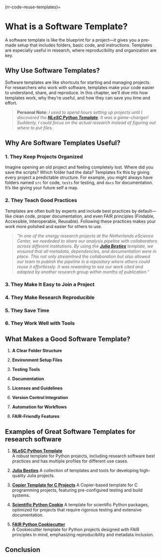 (rr-code-reuse-templates)=
# What is a Software Template?

A software template is like the blueprint for a project—it gives you a pre-made setup that includes folders, basic code, and instructions. Templates are especially useful in research, where reproducibility and organization are key.

## Why Use Software Templates?

Software templates are like shortcuts for starting and managing projects. For researchers who work with software, templates make your code easier to understand, share, and reproduce. In this chapter, we’ll dive into how templates work, why they’re useful, and how they can save you time and effort.

> **Personal Note:** *I used to spend hours setting up projects until I discovered the [**NLeSC Python Template**](https://github.com/NLeSC/python-template). It was a game-changer! Suddenly, I could focus on the actual research instead of figuring out where to put files.*

## Why Are Software Templates Useful?

### 1. **They Keep Projects Organized**
Imagine opening an old project and feeling completely lost. Where did you save the scripts? Which folder had the data? Templates fix this by giving every project a predictable structure. For example, you might always have folders named `src` for code, `tests` for testing, and `docs` for documentation. It’s like giving your future self a map.

### 2. **They Teach Good Practices**
Templates are often built by experts and include best practices by default—like clean code, proper documentation, and even FAIR principles (Findable, Accessible, Interoperable, Reusable). Following these practices makes your work more polished and easier for others to use.

> *"In one of the energy research projects at the Netherlands eScience Center, we neededed to share our analysis pipeline with collaborators across different institutions. By using the [**Julia Besties**](https://github.com/JuliaBesties) template, we ensured that all metadata, dependencies, and documentation were in place. This not only streamlined the collaboration but also allowed our team to publish the pipeline in a repository where others could reuse it effortlessly. It was rewarding to see our work cited and adapted by another research group within months of publication."*

### 3. **They Make It Easy to Join a Project**

### 4. **They Make Research Reproducible**

### 5. **They Save Time**

### 6. **They Work Well with Tools**


## What Makes a Good Software Template?

1. **A Clear Folder Structure**  

2. **Environment Setup Files**  

3. **Testing Tools**  

4. **Documentation**  

5. **Licenses and Guidelines**  

6. **Version Control Integration**  

7. **Automation for Workflows**  

8. **FAIR-Friendly Features**  


## Examples of Great Software Templates for research software

1. [**NLeSC Python Template**](https://github.com/NLeSC/python-template)  
    A robust template for Python projects, including research software best practices and has multiple profiles for different use cases.

1. [**Julia Besties**](https://github.com/JuliaBesties)
    A collection of templates and tools for developing high-quality Julia projects.

1. [**Copier Template for C Projects**](https://github.com/jspaaks/copier-template-for-c-projects)
    A Copier-based template for C programming projects, featuring pre-configured testing and build systems.  

1. [**Scientific Python Cookie**](https://github.com/scientific-python/cookie)
    A template for scientific Python packages, optimized for projects that require rigorous testing and extensive documentation.

1. [**FAIR Python Cookiecutter**](https://github.com/Materials-Data-Science-and-Informatics/fair-python-cookiecutter)  
    A Cookiecutter template for Python projects designed with FAIR principles in mind, emphasizing reproducibility and metadata inclusion.

## Conclusion

